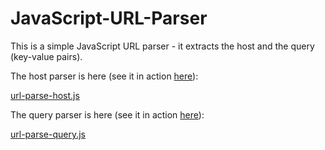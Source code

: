 JavaScript-URL-Parser
=====================

This is a simple JavaScript URL parser - it extracts the host and the query (key-value pairs).

The host parser is here (see it in action [here](https://altermarkive.github.io/JavaScript-URL-Parser/url-parse-host.html)):

[url-parse-host.js](url-parse-host.js)

The query parser is here (see it in action [here](https://altermarkive.github.io/JavaScript-URL-Parser/url-parse-query.html?key1=value1&key2=value2)):

[url-parse-query.js](url-parse-query.js)
